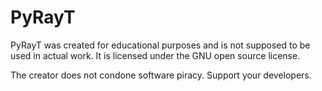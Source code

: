 # PyRayT
PyRayT was created for educational purposes and is not supposed to be used in actual work. It is licensed under the GNU open source license. 


The creator does not condone software piracy. Support your developers.
